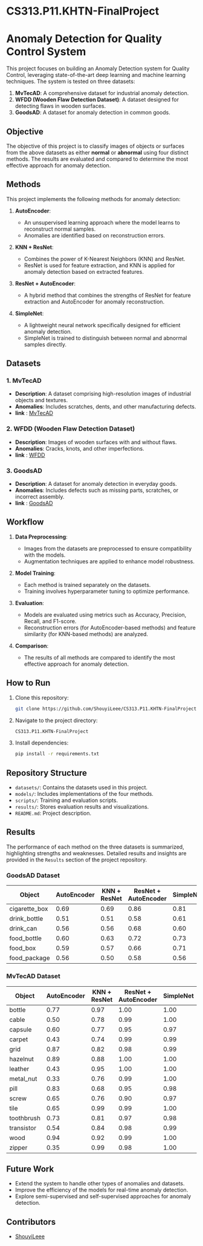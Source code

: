 # CS313.P11.KHTN-FinalProject


# Anomaly Detection for Quality Control System

This project focuses on building an Anomaly Detection system for Quality Control, leveraging state-of-the-art deep learning and machine learning techniques. The system is tested on three datasets:

1. **MvTecAD**: A comprehensive dataset for industrial anomaly detection.
2. **WFDD (Wooden Flaw Detection Dataset)**: A dataset designed for detecting flaws in wooden surfaces.
3. **GoodsAD**: A dataset for anomaly detection in common goods.

## Objective
The objective of this project is to classify images of objects or surfaces from the above datasets as either **normal** or **abnormal** using four distinct methods. The results are evaluated and compared to determine the most effective approach for anomaly detection.

## Methods
This project implements the following methods for anomaly detection:

1. **AutoEncoder**:
   - An unsupervised learning approach where the model learns to reconstruct normal samples.
   - Anomalies are identified based on reconstruction errors.

2. **KNN + ResNet**:
   - Combines the power of K-Nearest Neighbors (KNN) and ResNet.
   - ResNet is used for feature extraction, and KNN is applied for anomaly detection based on extracted features.

3. **ResNet + AutoEncoder**:
   - A hybrid method that combines the strengths of ResNet for feature extraction and AutoEncoder for anomaly reconstruction.

4. **SimpleNet**:
   - A lightweight neural network specifically designed for efficient anomaly detection.
   - SimpleNet is trained to distinguish between normal and abnormal samples directly.

## Datasets
### 1. MvTecAD
- **Description**: A dataset comprising high-resolution images of industrial objects and textures.
- **Anomalies**: Includes scratches, dents, and other manufacturing defects.
- **link** : [MvTecAD](https://www.kaggle.com/datasets/ipythonx/mvtec-ad)


### 2. WFDD (Wooden Flaw Detection Dataset)
- **Description**: Images of wooden surfaces with and without flaws.
- **Anomalies**: Cracks, knots, and other imperfections.
-  **link** : [WFDD](https://github.com/cqylunlun/GLASS)

### 3. GoodsAD
- **Description**: A dataset for anomaly detection in everyday goods.
- **Anomalies**: Includes defects such as missing parts, scratches, or incorrect assembly.
-  **link** : [GoodsAD](https://github.com/jianzhang96/GoodsAD)

## Workflow
1. **Data Preprocessing**:
   - Images from the datasets are preprocessed to ensure compatibility with the models.
   - Augmentation techniques are applied to enhance model robustness.

2. **Model Training**:
   - Each method is trained separately on the datasets.
   - Training involves hyperparameter tuning to optimize performance.

3. **Evaluation**:
   - Models are evaluated using metrics such as Accuracy, Precision, Recall, and F1-score.
   - Reconstruction errors (for AutoEncoder-based methods) and feature similarity (for KNN-based methods) are analyzed.

4. **Comparison**:
   - The results of all methods are compared to identify the most effective approach for anomaly detection.



## How to Run
1. Clone this repository:
   ```bash
   git clone https://github.com/ShouyiLeee/CS313.P11.KHTN-FinalProject.git
   ```
2. Navigate to the project directory:
   ```bash
   CS313.P11.KHTN-FinalProject
   ```
3. Install dependencies:
   ```bash
   pip install -r requirements.txt
   ```

## Repository Structure
- `datasets/`: Contains the datasets used in this project.
- `models/`: Includes implementations of the four methods.
- `scripts/`: Training and evaluation scripts.
- `results/`: Stores evaluation results and visualizations.
- `README.md`: Project description.

## Results
The performance of each method on the three datasets is summarized, highlighting strengths and weaknesses. Detailed results and insights are provided in the `Results` section of the project repository.


### GoodsAD Dataset
| Object         | AutoEncoder | KNN + ResNet | ResNet + AutoEncoder | SimpleNet |
|----------------|-------------|--------------|----------------------|-----------|
| cigarette_box  | 0.69        | 0.69         | 0.86                 | 0.81      |
| drink_bottle   | 0.51        | 0.51         | 0.58                 | 0.61      |
| drink_can      | 0.56        | 0.56         | 0.68                 | 0.60      |
| food_bottle    | 0.60        | 0.63         | 0.72                 | 0.73      |
| food_box       | 0.59        | 0.57         | 0.66                 | 0.71      |
| food_package   | 0.56        | 0.50         | 0.58                 | 0.56      |


### MvTecAD Dataset
| Object         | AutoEncoder | KNN + ResNet | ResNet + AutoEncoder | SimpleNet |
|----------------|-------------|--------------|----------------------|-----------|
| bottle         | 0.77        | 0.97         | 1.00                 | 1.00      |
| cable          | 0.50        | 0.78         | 0.99                 | 1.00      |
| capsule        | 0.60        | 0.77         | 0.95                 | 0.97      |
| carpet         | 0.43        | 0.74         | 0.99                 | 0.99      |
| grid           | 0.87        | 0.82         | 0.98                 | 0.99      |
| hazelnut       | 0.89        | 0.88         | 1.00                 | 1.00      |
| leather        | 0.43        | 0.95         | 1.00                 | 1.00      |
| metal_nut      | 0.33        | 0.76         | 0.99                 | 1.00      |
| pill           | 0.83        | 0.68         | 0.95                 | 0.98      |
| screw          | 0.65        | 0.76         | 0.90                 | 0.97      |
| tile           | 0.65        | 0.99         | 0.99                 | 1.00      |
| toothbrush     | 0.73        | 0.81         | 0.97                 | 0.98      |
| transistor     | 0.54        | 0.84         | 0.98                 | 0.99      |
| wood           | 0.94        | 0.92         | 0.99                 | 1.00      |
| zipper         | 0.35        | 0.99         | 0.98                 | 1.00      |


## Future Work
- Extend the system to handle other types of anomalies and datasets.
- Improve the efficiency of the models for real-time anomaly detection.
- Explore semi-supervised and self-supervised approaches for anomaly detection.

## Contributors
- [ShouyiLeee](https://github.com/ShouyiLeee)

